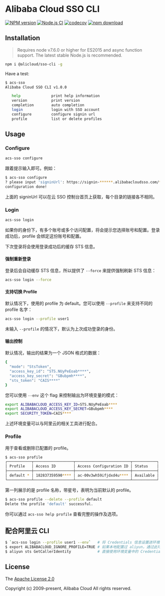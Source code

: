 # Alibaba Cloud SSO CLI

[![NPM version][npm-image]][npm-url]
[![Node.js CI](https://github.com/aliyun/alibabacloud-sso-cli/actions/workflows/node.js.yml/badge.svg)](https://github.com/aliyun/alibabacloud-sso-cli/actions/workflows/node.js.yml)
[![codecov][cov-image]][cov-url]
[![npm download][download-image]][download-url]

[npm-image]: https://img.shields.io/npm/v/@alicloud/sso-cli.svg?style=flat-square
[npm-url]: https://npmjs.org/package/@alicloud/sso-cli
[cov-image]: https://codecov.io/gh/aliyun/alibabacloud-sso-cli/branch/master/graph/badge.svg
[cov-url]: https://codecov.io/gh/aliyun/alibabacloud-sso-cli
[download-image]: https://img.shields.io/npm/dm/@alicloud/sso-cli.svg?style=flat-square
[download-url]: https://npmjs.org/package/@alicloud/sso-cli

## Installation

> Requires node v7.6.0 or higher for ES2015 and async function support. The latest stable Node.js
> is recommended.

```sh
npm i @alicloud/sso-cli -g
```

Have a test:

```sh
$ acs-sso 
Alibaba Cloud SSO CLI v1.0.0

   help              print help information
   version           print version
   completion        auto completion
   login             login with SSO account
   configure         configure signin url
   profile           list or delete profiles

```

## Usage

### Configure

```sh
acs-sso configure
```

跟着提示输入即可。例如：

```sh
$ acs-sso configure
? please input 'signinUrl': https://signin-******.alibabacloudsso.com/***/login
configuration done!
```

上面的 signinUrl 可以在云 SSO 控制台首页上获取，每个目录的链接各不相同。

### Login

```sh
acs-sso login
```

如果你的身份下，有多个账号或多个访问配置，将会提示您选择账号和配置。登录成功后，profile 会绑定这份账号和配置。

下次登录将会使用登录成功后的缓存 STS 信息。

#### 强制重新登录

登录后会自动缓存 STS 信息，所以提供了 `--force` 来提供强制刷新 STS 信息：

```sh
acs-sso login --force
```

#### 支持切换 Profile

默认情况下，使用的 profile 为 default。您可以使用 `--profile` 来支持不同的 profile 名字：

```sh
acs-sso login --profile user1
```

未输入 `--profile` 的情况下，默认为上次成功登录的身份。

#### 输出控制

默认情况，输出的结果为一个 JSON 格式的数据：

```sh
{
  "mode": "StsToken",
  "access_key_id": "STS.NUyPeEoab****",
  "access_key_secret": "GBubpmh****",
  "sts_token": "CAIS****"
}
```

您可以使用 `--env` 这个 flag 来控制输出为环境变量的模式：

```sh
export ALIBABACLOUD_ACCESS_KEY_ID=STS.NUyPeEoab****
export ALIBABACLOUD_ACCESS_KEY_SECRET=GBubpmh****
export SECURITY_TOKEN=CAIS****
```

上述环境变量可以与阿里云的相关工具进行配合。

### Profile

用于查看或删除已配置的 profile。

```sh
$ acs-sso profile
┌───────────┬──────────────────┬─────────────────────────┬───────────┐
│ Profile   │ Access ID        │ Access Configuration ID │ Status    │
├───────────┼──────────────────┼─────────────────────────┼───────────┤
│ default * │ 182837359590**** │ ac-00v3wh59ifjdxd4u**** │ Available │
└───────────┴──────────────────┴─────────────────────────┴───────────┘
```

第一列展示的是 profile 名称，带星号，表明为当前默认的 profile。

```sh
$ acs-sso profile --delete --profile default
Delete the profile 'default' successful.
```

你可以通过 `acs-sso help profile` 查看完整的操作及选项。

## 配合阿里云 CLI

```sh
$ `acs-sso login --profile user1 --env`   # 将 Credentials 信息设置进环境变量
$ export ALIBABACLOUD_IGNORE_PROFILE=TRUE # 如果本地配置过 aliyun，通过此环境变量禁用配置，避免干扰
$ aliyun sts GetCallerIdentity            # 直接使用环境变量中的 Credentials 信息
```

## License

The [Apache License 2.0](/LICENSE)

Copyright (c) 2009-present, Alibaba Cloud All rights reserved.
